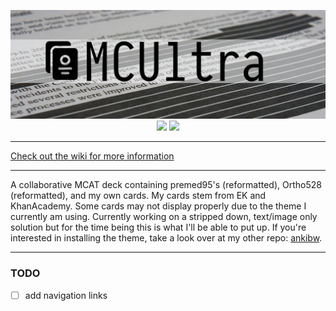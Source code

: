 <p align="center">
<img src="/mcultra.jpg"></img>
<img src="https://img.shields.io/github/last-commit/capaldo/mcultra.svg?color=red&label=Last%20Updated&style=for-the-badge"></img>
<img src="https://img.shields.io/badge/card%20count-5900%2B-yellow.svg?&style=for-the-badge"></img>
</p>

---

[Check out the wiki for more information](https://github.com/capaldo/MCUltra/wiki)

---

A collaborative MCAT deck containing premed95's (reformatted), Ortho528 (reformatted), and my own cards. My cards stem from EK and KhanAcademy. Some cards may not display properly due to the theme I currently am using. Currently working on a stripped down, text/image only solution but for the time being this is what I'll be able to put up. If you're interested in installing the theme, take a look over at my other repo: [ankibw](https://github.com/capaldo/ankiBW).

---

### TODO
- [ ] add navigation links
